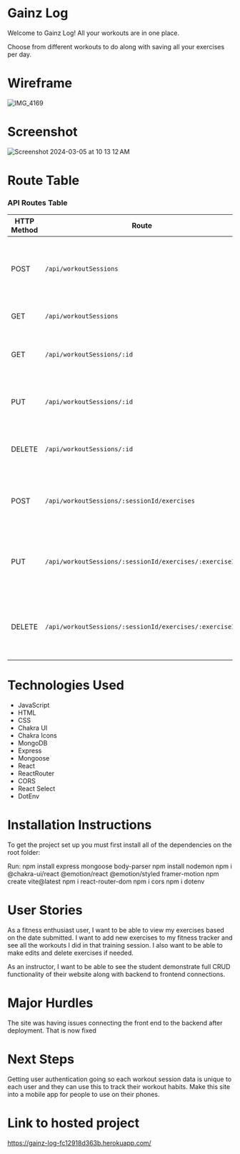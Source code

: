 # Gainz Log
Welcome to Gainz Log! All your workouts are in one place.

Choose from different workouts to do along with saving all your exercises per day.

# Wireframe

![IMG_4169](https://github.com/elberrafart/fitness-tracker/assets/80179931/e8402462-31c4-4eca-9332-4a0a3a7d9289)

# Screenshot

![Screenshot 2024-03-05 at 10 13 12 AM](https://github.com/elberrafart/fitness-tracker/assets/80179931/14d423ce-d4eb-4547-a04c-45b75bb17880)

# Route Table
### API Routes Table

| HTTP Method | Route                                              | Description                                                      | Requires Body | Model            |
|-------------|----------------------------------------------------|------------------------------------------------------------------|---------------|------------------|
| POST        | `/api/workoutSessions`                             | Create a new workout session with one or more exercises.        | Yes           | WorkoutSession   |
| GET         | `/api/workoutSessions`                             | Retrieve all workout sessions.                                   | No            | WorkoutSession   |
| GET         | `/api/workoutSessions/:id`                         | Retrieve a single workout session by its ID.                    | No            | WorkoutSession   |
| PUT         | `/api/workoutSessions/:id`                         | Update an existing workout session by its ID.                   | Yes           | WorkoutSession   |
| DELETE      | `/api/workoutSessions/:id`                         | Delete an existing workout session by its ID.                   | No            | WorkoutSession   |
| POST        | `/api/workoutSessions/:sessionId/exercises`        | Add a new exercise log entry to an existing workout session.    | Yes           | ExerciseLog      |
| PUT         | `/api/workoutSessions/:sessionId/exercises/:exerciseId` | Update an existing exercise log entry within a workout session. | Yes           | ExerciseLog      |
| DELETE      | `/api/workoutSessions/:sessionId/exercises/:exerciseId` | Delete an existing exercise log entry from a workout session.   | No            | ExerciseLog      |

# Technologies Used
- JavaScript
- HTML
- CSS
- Chakra UI
- Chakra Icons
- MongoDB
- Express
- Mongoose
- React
- ReactRouter
- CORS
- React Select
- DotEnv

# Installation Instructions
To get the project set up you must first install all of the dependencies on the root folder:

Run:
npm install express mongoose body-parser
npm install nodemon
npm i @chakra-ui/react @emotion/react @emotion/styled framer-motion
npm create vite@latest
npm i react-router-dom
npm i cors
npm i dotenv

# User Stories

As a fitness enthusiast user, I want to be able to view my exercises based on the date submitted. I want to add new exercises to my fitness tracker and see all the workouts I did in that training session. I also want to be able to make edits and delete exercises if needed.

As an instructor, I want to be able to see the student demonstrate full CRUD functionality of their website along with backend to frontend connections.


# Major Hurdles

The site was having issues connecting the front end to the backend after deployment. That is now fixed

# Next Steps

Getting user authentication going so each workout session data is unique to each user and they can use this to track their workout habits.
Make this site into a mobile app for people to use on their phones.

# Link to hosted project
https://gainz-log-fc12918d363b.herokuapp.com/
